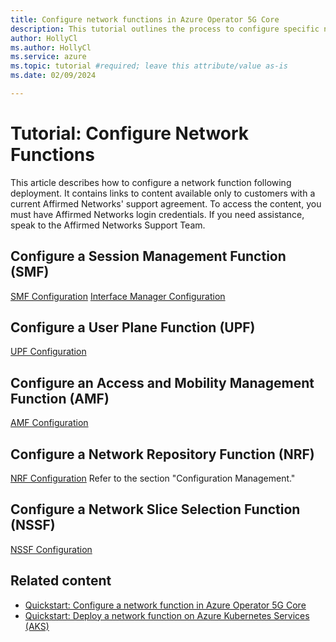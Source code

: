 ```yaml
---
title: Configure network functions in Azure Operator 5G Core
description: This tutorial outlines the process to configure specific network functions--including SMF, UPF, AMF, NRF, and NSSF--in Azure Operator 5G Core.
author: HollyCl
ms.author: HollyCl
ms.service: azure
ms.topic: tutorial #required; leave this attribute/value as-is
ms.date: 02/09/2024

---
```


# Tutorial: Configure Network Functions

This article describes how to configure a network function following deployment. It contains links to content available only to customers with a current Affirmed Networks' support agreement. To access the content, you must have  Affirmed Networks login credentials. If you need assistance,  speak to the Affirmed Networks Support Team.


## Configure a Session Management Function (SMF)

[SMF Configuration](https://manuals.metaswitch.com/UC/4.3.0/UnityCloud_Overview/Content/NetworkFunctions/SMF/SMF_configuration.htm)
[Interface Manager Configuration](https://manuals.metaswitch.com/UC/4.3.0/UnityCloud_Overview/Content/Microservices/SMF_Specific/Config/interface_mgr-cna-interface-mgr_config.html)

## Configure a User Plane Function (UPF)

[UPF Configuration](https://manuals.metaswitch.com/UC/4.3.0/UnityCloud_Overview/Content/NetworkFunctions/UPF/Configuration.htm)

## Configure an Access and Mobility Management Function (AMF)

[AMF Configuration](https://manuals.metaswitch.com/UC/4.3.0/UnityCloud_Overview/Content/NetworkFunctions/AMF/AMF_Configuration_Overview.htm )

## Configure a Network Repository Function (NRF)

[NRF Configuration](https://manuals.metaswitch.com/UC/4.3.0/UnityCloud_Overview/Content/NetworkFunctions/NRF/NRF_Functional_Overview.htm )
Refer to the section "Configuration Management."

## Configure a Network Slice Selection Function (NSSF)

[NSSF Configuration](https://manuals.metaswitch.com/UC/4.3.0/UnityCloud_Overview/Content/NetworkFunctions/NSSF/NSSF_Configuration_Overview.htm)


## Related content

- [Quickstart: Configure a network function in Azure Operator 5G Core](quickstart-configure-network-function.md)
- [Quickstart: Deploy a network function on Azure Kubernetes Services (AKS)](quickstart-deploy-network-functions.md)

